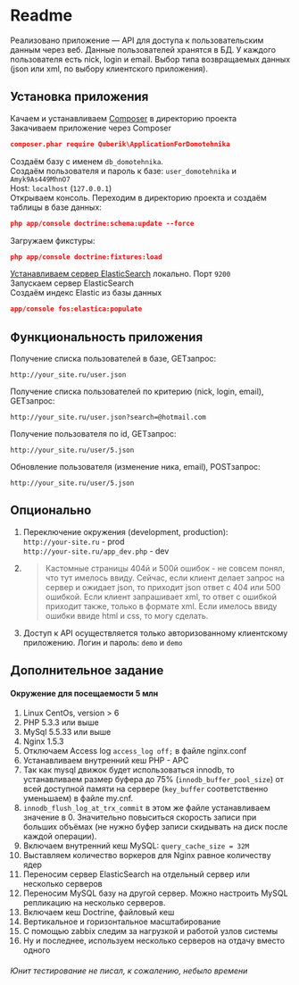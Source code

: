 # Readme #

Реализовано приложение — API для доступа к пользовательским данным через веб. Данные пользователей хранятся в БД. У каждого пользователя есть nick, login и email. Выбор типа возвращаемых данных (json или xml, по выбору клиентского приложения).

## Установка приложения ##

Качаем и устанавливаем [Composer](https://getcomposer.org/download/) в директорию проекта  
Закачиваем приложение через Composer
```JSON
composer.phar require Quberik\ApplicationForDomotehnika
```  
Создаём базу с именем `db_domotehnika`.  
Создаём пользователя и пароль к базе: `user_domotehnika` и `Amyk9As449MhnO7`  
Host: `localhost` (`127.0.0.1`)  
Открываем консоль. Переходим в директорию проекта и создаём таблицы в базе данных:  
```JSON 
php app/console doctrine:schema:update --force  
```  
Загружаем фикстуры:  
```JSON
php app/console doctrine:fixtures:load
```  
[Устанавливаем сервер ElasticSearch](http://www.elasticsearch.org/guide/en/elasticsearch/reference/current/setup-service.html) локально. Порт `9200`  
Запускаем сервер ElasticSearch  
Создаём индекс Elastic из базы данных  
```JSON
app/console fos:elastica:populate
```  

## Функциональность приложения ##

Получение списка пользователей в базе, GETзапрос:
```HTTP
http://your_site.ru/user.json
```
Получение списка пользователей по критерию (nick, login, email), GETзапрос:
```HTTP
http://your_site.ru/user.json?search=@hotmail.com
```
Получение пользователя по id, GETзапрос:
```HTTP
http://your_site.ru/user/5.json
```
Обновление пользователя (изменение ника, email), POSTзапрос:
```HTTP
http://your_site.ru/user/5.json
```

## Опционально ##

1. Переключение окружения (development, production):  
`http://your-site.ru` - prod  
`http://your-site.ru/app_dev.php` - dev  
2. > Кастомные страницы 404й и 500й ошибок - не совсем понял, что тут имелось ввиду. Сейчас, если клиент делает запрос на сервер и ожидает json, то приходит json ответ с 404 или 500 ошибкой. Если клиент запрашивает xml, то ответ с ошибкой приходит также, только в формате xml. Если имелось ввиду ошибки ввиде html и css, то могу сделать.
3. Доступ к API осуществляется только авторизованному клиентскому приложению. Логин и пароль: `demo` и `demo`   

## Дополнительное задание ##

#### Окружение для посещаемости 5 млн ####
1. Linux CentOs, version > 6
2. PHP 5.3.3 или выше
3. MySql 5.5.33 или выше
4. Nginx 1.5.3
5. Отключаем Access log `access_log off;` в файле nginx.conf
6. Устанавливаем внутренний кеш PHP - APC
7. Так как mysql движок будет использоваться innodb, то устанавливаем размер буфера до 75% (`innodb_buffer_pool_size`) от всей доступной памяти на сервере (`key_buffer` соответственно уменьшаем) в файле my.cnf.
8. `innodb_flush_log_at_trx_commit` в этом же файле устанавливаем значение в 0. Значительно повыситься скорость записи при больших объёмах (не нужно буфер записи скидывать на диск после каждой операции).
9. Включаем внутренний кеш MySQL: `query_cache_size = 32М`
10. Выставляем количество воркеров для Nginx равное количеству ядер
11. Переносим сервер ElasticSearch на отдельный сервер или несколько серверов
12. Переносим MySQL базу на другой сервер. Можно настроить MySQL репликацию на несколько серверов. 
13. Включаем кеш Doctrine, файловый кеш
14. Вертикальное и горизонтальное масштабирование
15. С помощью zabbix следим за нагрузкой и работой узлов системы
16. Ну и последнее, используем несколько серверов на отдачу вместо одного   

###### Юнит тестирование не писал, к сожалению, небыло времени